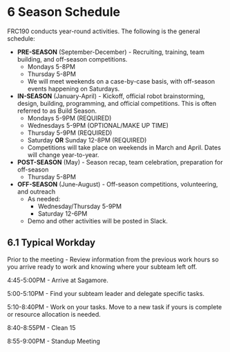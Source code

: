 # 6 Season Schedule

FRC190 conducts year-round activities.  The following is the general schedule:
* __PRE-SEASON__ (September-December) - Recruiting, training, team building, and off-season competitions.
  * Mondays 5-8PM
  * Thursday 5-8PM
  * We will meet weekends on a case-by-case basis, with off-season events happening on Saturdays.
* __IN-SEASON__ (January-April) - Kickoff, official robot brainstorming, design, building, programming, and official competitions.  This is often referred to as Build Season.
  * Mondays 5-9PM (REQUIRED)
  * Wednesdays 5-9PM (OPTIONAL/MAKE UP TIME)
  * Thursday 5-9PM (REQUIRED)
  * Saturday __OR__ Sunday 12-8PM (REQUIRED)
  * Competitions will take place on weekends in March and April.  Dates will change year-to-year. 
* __POST-SEASON__ (May) - Season recap, team celebration, preparation for off-season
  * Thursday 5-8PM
* __OFF-SEASON__ (June-August) - Off-season competitions, volunteering, and outreach
  * As needed:
    * Wednesday/Thursday 5-9PM
    * Saturday 12-6PM
   * Demo and other activities will be posted in Slack.

## 6.1 Typical Workday

Prior to the meeting - Review information from the previous work hours so you arrive ready to work and knowing where your subteam left off.

4:45-5:00PM - Arrive at Sagamore.

5:00-5:10PM - Find your subteam leader and delegate specific tasks.

5:10-8:40PM - Work on your tasks.  Move to a new task if yours is complete or resource allocation is needed.

8:40-8:55PM - Clean 15

8:55-9:00PM - Standup Meeting

